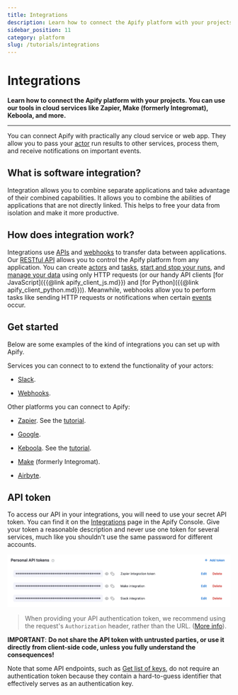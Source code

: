 ```yaml
---
title: Integrations
description: Learn how to connect the Apify platform with your projects. You can use our tools in cloud services like Zapier, Make (formerly Integromat), Keboola, and more.
sidebar_position: 11
category: platform
slug: /tutorials/integrations
---
```


# Integrations

**Learn how to connect the Apify platform with your projects. You can use our tools in cloud services like Zapier, Make (formerly Integromat), Keboola, and more.**

---

You can connect Apify with practically any cloud service or web app. They allow you to pass your [actor](../actors/index.md) run results to other services, process them, and receive notifications on important events.

## What is software integration?

Integration allows you to combine separate applications and take advantage of their combined capabilities. It allows you to combine the abilities of applications that are not directly linked. This helps to free your data from isolation and make it more productive.

## How does integration work?

Integrations use [APIs](https://www.smashingmagazine.com/2018/01/understanding-using-rest-api/) and [webhooks](./webhooks/index.md) to transfer data between applications.
Our [RESTful API](/api/v2#) allows you to control the Apify platform from any application.
You can create [actors](/api/v2#/reference/actors/actor-collection/create-actor) and [tasks](/api/v2#/reference/actor-tasks/task-collection/create-task),
[start and stop your runs](/api/v2#/reference/actor-tasks/run-task-synchronously/run-task-synchronously-(post)),
and [manage your data](/api/v2#/reference/datasets/item-collection/put-items) using only HTTP requests (or our handy API clients [for JavaScript]({{@link apify_client_js.md}}) and [for Python]({{@link apify_client_python.md}})).
Meanwhile, webhooks allow you to perform tasks like sending HTTP requests or notifications when certain [events](./webhooks/events.md) occur.

## Get started

Below are some examples of the kind of integrations you can set up with Apify.

Services you can connect to to extend the functionality of your actors:

- [Slack](https://help.apify.com/en/articles/6454058-apify-integration-for-slack).

- [Webhooks](./webhooks/index.md).

Other platforms you can connect to Apify:

- [Zapier](https://zapier.com/apps/apify/integrations). See the [tutorial](https://help.apify.com/en/articles/3034235-getting-started-with-apify-integration-for-zapier).

- [Google](https://help.apify.com/en/articles/2424053-google-integration).

- [Keboola](https://components.keboola.com/components/apify.apify). See the [tutorial](https://help.apify.com/en/articles/2003234-keboola-integration).

- [Make](https://www.make.com/en/integrations/apify) (formerly Integromat).

- [Airbyte](https://docs.airbyte.io/integrations/sources/apify-dataset).

## API token

To access our API in your integrations, you will need to use your secret API token. You can find it on the [Integrations](https://console.apify.com/account?tab=integrations) page in the Apify Console. Give your token a reasonable description and never use one token for several services, much like you shouldn't use the same password for different accounts.

![Integrations page in the Apify Console](./images/api-token.webp)

> When providing your API authentication token, we recommend using the request's `Authorization` header, rather than the URL. ([More info](#introduction/authentication)).

**IMPORTANT**: **Do not share the API token with untrusted parties, or use it directly from client-side code,
unless you fully understand the consequences!**

Note that some API endpoints, such as [Get list of keys](#reference/key-value-stores/key-collection/get-list-of-keys),
do not require an authentication token because they contain a hard-to-guess identifier that effectively serves as an authentication key.
